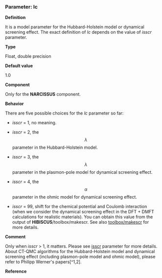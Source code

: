 ### Parameter: lc

**Definition**

It is a model parameter for the Hubbard-Holstein model or dynamical screening effect. The exact definition of *lc* depends on the value of *isscr* parameter.

**Type**

Float, double precision

**Default value**

1.0

**Component**

Only for the **NARCISSUS** component.

**Behavior**

There are five possible choices for the *lc* parameter so far:

* *isscr* = 1, no meaning.

* *isscr* = 2, the $$\lambda$$ parameter in the Hubbard-Holstein model.

* *isscr* = 3, the $$\lambda$$ parameter in the plasmon-pole model for dynamical screening effect.

* *isscr* = 4, the $$\alpha$$ parameter in the ohmic model for dynamical screening effect.

* *isscr* = 99, shift for the chemical potential and Coulomb interaction (when we consider the dynamical screening effect in the DFT + DMFT calculations for realistic materials). You can obtain this value from the output of **HIBISCUS**/toolbox/makescr. See also [toolbox/makescr](../ch07/scr.md) for more details.

**Comment**

Only when *isscr* > 1, it matters. Please see [isscr](p_isscr.md) parameter for more details. About CT-QMC algorithms for the Hubbard-Holstein model and dynamical screening effect (including plasmon-pole model and ohmic model), please refer to Philipp Werner's papers[^1,2].

**Reference**

[^1]: Philipp Werner and Andrew J. Millis, Phys. Rev. Lett 99, 146404 (2007).

[^2]: Philipp Werner and Andrew J. Millis, Phys. Rev. Lett. 104, 146401 (2010).